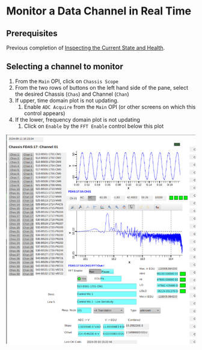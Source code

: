 # Monitor a Data Channel in Real Time

## Prerequisites

Previous completion of [Inspecting the Current State and Health](healthcheck.md).

## Selecting a channel to monitor

1. From the `Main` OPI, click on `Chassis Scope`
1. From the two rows of buttons on the left hand side of the pane,
   select the desired Chassis (`Chas`) and Channel (`Chan`)
1. If upper, time domain plot is not updating.
    1. Enable `ADC Acquire` from the `Main` OPI (or other screens on which this control appears)
1. If the lower, frequency domain plot is not updating
    1. Click on `Enable` by the `FFT Enable` control below this plot

![Chassis Scope](img/chassis-scope.png)
